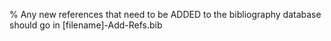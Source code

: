 % Any new references that need to be ADDED to the bibliography database should go in [filename]-Add-Refs.bib
